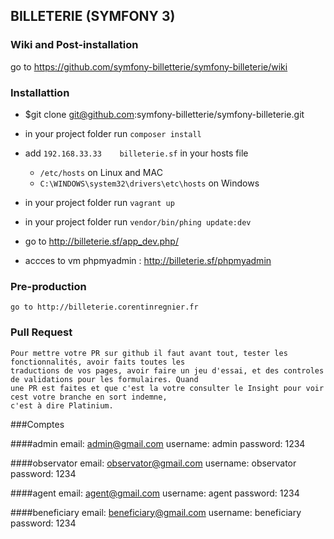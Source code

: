## BILLETERIE (SYMFONY 3)

### Wiki and Post-installation

   go to https://github.com/symfony-billetterie/symfony-billeterie/wiki

### Installattion

- $git clone git@github.com:symfony-billetterie/symfony-billeterie.git

- in your project folder run `composer install`

- add `192.168.33.33    billeterie.sf` in your hosts file
    - `/etc/hosts` on Linux and MAC
    - `C:\WINDOWS\system32\drivers\etc\hosts` on Windows

- in your project folder run `vagrant up`

- in your project folder run `vendor/bin/phing update:dev`

- go to http://billeterie.sf/app_dev.php/

- accces to vm phpmyadmin : http://billeterie.sf/phpmyadmin
### Pre-production

    go to http://billeterie.corentinregnier.fr

### Pull Request
    Pour mettre votre PR sur github il faut avant tout, tester les fonctionnalités, avoir faits toutes les 
    traductions de vos pages, avoir faire un jeu d'essai, et des controles de validations pour les formulaires. Quand
    une PR est faites et que c'est la votre consulter le Insight pour voir cest votre branche en sort indemne, 
    c'est à dire Platinium.

###Comptes

####admin
    email: admin@gmail.com
    username: admin
    password: 1234
    
####observator
    email: observator@gmail.com
    username: observator
    password: 1234
    
####agent
    email: agent@gmail.com
    username: agent
    password: 1234

####beneficiary
    email: beneficiary@gmail.com
    username: beneficiary
    password: 1234
